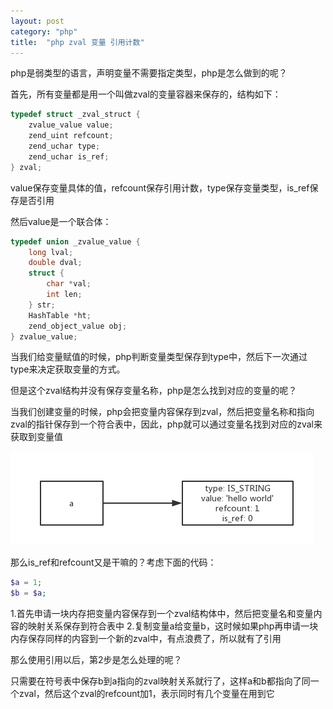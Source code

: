 ```yaml
---
layout: post
category: "php"
title:  "php zval 变量 引用计数"
---
```


php是弱类型的语言，声明变量不需要指定类型，php是怎么做到的呢？

首先，所有变量都是用一个叫做zval的变量容器来保存的，结构如下：

```c
typedef struct _zval_struct {
    zvalue_value value;
    zend_uint refcount;
    zend_uchar type;
    zend_uchar is_ref;
} zval;
```

value保存变量具体的值，refcount保存引用计数，type保存变量类型，is_ref保存是否引用

然后value是一个联合体：
```c
typedef union _zvalue_value {
    long lval;
    double dval;
    struct {
        char *val;
        int len;
    } str;
    HashTable *ht;
    zend_object_value obj;
} zvalue_value;
```

当我们给变量赋值的时候，php判断变量类型保存到type中，然后下一次通过type来决定获取变量的方式。

但是这个zval结构并没有保存变量名称，php是怎么找到对应的变量的呢？

当我们创建变量的时候，php会把变量内容保存到zval，然后把变量名称和指向zval的指针保存到一个符合表中，因此，php就可以通过变量名找到对应的zval来获取到变量值

![php-zval1](/images/php-zval1.png)

那么is_ref和refcount又是干嘛的？考虑下面的代码：
```php
$a = 1;
$b = $a;
```
1.首先申请一块内存把变量内容保存到一个zval结构体中，然后把变量名和变量内容的映射关系保存到符合表中
2.复制变量a给变量b，这时候如果php再申请一块内存保存同样的内容到一个新的zval中，有点浪费了，所以就有了引用

那么使用引用以后，第2步是怎么处理的呢？

只需要在符号表中保存b到a指向的zval映射关系就行了，这样a和b都指向了同一个zval，然后这个zval的refcount加1，表示同时有几个变量在用到它